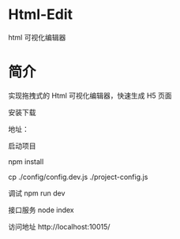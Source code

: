 # Html-Edit
html 可视化编辑器


# 简介

实现拖拽式的 Html 可视化编辑器，快速生成 H5 页面


安装下载

地址：


启动项目

npm install

cp ./config/config.dev.js ./project-config.js

调试
npm run dev

接口服务
node index

访问地址
http://localhost:10015/